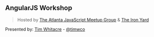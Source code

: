 ## AngularJS Workshop

> Hosted by [The Atlanta JavaScript Meetup Group](http://www.meetup.com/AtlantaJavaScript/) & [The Iron Yard](theironyard.com)

Presented by: [Tim Whitacre](http://github.com/twhitacre) - [@timwco](https://twitter.com/timwco)
